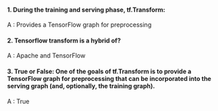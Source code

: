 #### 1. During the training and serving phase, tf.Transform:

A : Provides a TensorFlow graph for preprocessing

#### 2. Tensorflow transform is a hybrid of?

A : Apache and TensorFlow

#### 3. True or False: One of the goals of tf.Transform is to provide a TensorFlow graph for preprocessing that can be incorporated into the serving graph (and, optionally, the training graph).

A : True